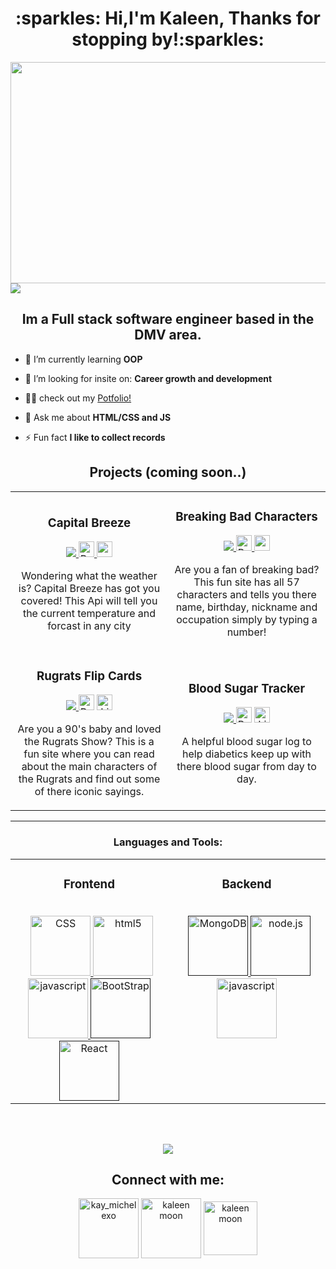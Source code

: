 



<h1 align="center">:sparkles: Hi,I'm Kaleen, Thanks for stopping by!:sparkles:</h1>
<img src="https://user-images.githubusercontent.com/101673372/172747698-5b44cdbf-9589-4e15-a949-77334be2b2df.png" width="1340" height="354" style=" object-fit: cover"/>

  <img src="https://readme-typing-svg.herokuapp.com?font=&size=28&color=FF0063&lines=Software+Engineer+%F0%9F%92%BB++;Health%F0%9F%A9%BA++Fitness+%F0%9F%92%AA%F0%9F%8F%BE;%E2%9C%A8Fashion%E2%9C%A8"/>
<!-- (https://git.io/typing-svg) -->

<h2 align="center" color="white">Im a Full stack software engineer based in the DMV area.</h2>

<!-- 
<p align="left"> <a href="https://twitter.com/kay_michelexo" target="_blank"><img src="https://img.shields.io/twitter/follow/kay_michelexo?logo=twitter&style=for-the-badge" alt="kay_michelexo" /></a> </p> -->


<!-- - 🔭 I’m currently working on **Breaking Bad API** -->

- 🌱 I’m currently learning **OOP**

- 🤝 I’m looking for insite on: **Career growth and development**

- 👨‍💻 check out my [Potfolio!](https://kaleenmichele.netlify.app)

- 💬 Ask me about **HTML/CSS and JS**

<!-- - 📫 How to reach me: **Kaleen.Moon1@gmail.com** -->

- ⚡ Fun fact **I like to collect records**

<h2 align="center">Projects (coming soon..)</h2>
<div align="center">
 <table>
   <tr>
    <td width="50%">
<h3 align='center'>Capital Breeze </h3>
 <p align="Center">
  <a href="https://capitalbreeze.netlify.app/" target="_blank"> <img src="https://user-images.githubusercontent.com/101673372/168494452-a9967fd1-5e40-4460-9b5f-3f8094ce2dc6.png" alt"Weather Api"/> </a>
 <span> <a href="https://github.com/Kaleen-MicheleXO/CapitalBreeze-API" target="_blank" rel="noreferrer"><img src="https://img.shields.io/badge/-Repo-lightpink?style=for-the-badge&logo"alt="Repo" height ="25px"><a href="https://capitalbreeze.netlify.app/" target="_blank"> <img src="https://img.shields.io/badge/-Live_Site-lightgrey?style=for-the-badge&logo" alt"Live Site" height="25px"/></a> </span>
     <p align="center"> Wondering what the weather is? Capital Breeze has got you covered! This Api will tell you the current temperature and forcast in any city</p>
 </p>
 </td>
    <td width="50%">
<h3 align='center'>Breaking Bad Characters </h3>
 <p align="Center">
  <a href="" target="_blank"> <img src="https://user-images.githubusercontent.com/101673372/168495165-c589741d-970c-457d-a510-6b411369fd95.png" alt"Breaking Bad"/> </a>
 <span> <a href="https://github.com/Kaleen-MicheleXO/Breaking-Bad-API" target="_blank" rel="noreferrer"><img src="https://img.shields.io/badge/-Repo-lightpink?style=for-the-badge&logo"alt="Repo" height ="25px" <a href="#" target="_blank"> <img src="https://img.shields.io/badge/-Live_Site-lightgrey?style=for-the-badge&logo" alt"Live Site" height="25px"/></a> </span>
   <p align="center"> Are you a fan of breaking bad? This fun site has all 57 characters and tells you there name, birthday, nickname and occupation simply by typing a number!</p>
 </p>
 </td>
           </tr>
      <tr>
	  <td width="50%">
          <h3 align="center">Rugrats Flip Cards</h3>
          <p align="center">
            <a href="#" target="_blank" rel="noreferrer"> <img src="https://user-images.githubusercontent.com/101673372/182945374-527807e8-4988-4b46-831f-85936523a037.png" alt"Rugrats flip Cards"/> </a>
            <span> <a href="https://github.com/Kaleen-MicheleXO/Rugrats-front-end" target="_blank" rel="noreferrer"><img src="https://img.shields.io/badge/-Repo-lightpink?style=for-the-badge&logo"alt="Repo" height ="25px"></a> <a href="https://rugratsflipcards.netlify.app/" target="_blank" rel="noreferrer"><img src="https://img.shields.io/badge/-Live_Site-lightgrey?style=for-the-badge&logo" alt="Live Site" height="25px"></a> </span>
            <p align="center"> Are you a 90's baby and loved the Rugrats Show? This is a fun site where you can read about the main characters of the Rugrats and find out some of there iconic sayings.</p>
          </p>
        </td>
  <td width="50%">
          <h3 align="center">Blood Sugar Tracker</h3>
          <p align="center">
            <a href="#" target="_blank" rel="noreferrer"> <img src="https://user-images.githubusercontent.com/101673372/184445599-a9d46e83-63c9-41c6-b567-9e986756b9f3.png" alt"Blood sugar tracker"/> </a>
            <span> <a href="https://github.com/Kaleen-MicheleXO/Blood-Glucose-Tracker" target="_blank" rel="noreferrer"><img src="https://img.shields.io/badge/-Repo-lightpink?style=for-the-badge&logo"alt="Repo" height ="25px"></a> <a href="https://bloodsugar-tracker.herokuapp.com/" target="_blank" rel="noreferrer"><img src="https://img.shields.io/badge/-Live_Site-lightgrey?style=for-the-badge&logo" alt="Live Site" height="25px"></a> </span>
            <p align="center"> A helpful blood sugar log to help diabetics keep up with there blood sugar from day to day.</p>
          </p>
        </td>

    
 </tr>
 </table>
 </div>


----

<h3 align="center">Languages and Tools:</h3>
<div align="center">
 <table>
	    <tr>
          <td valign="top" width="50%">
			      <h3 align="center">Frontend</h3>
			      <br>
		        <div align="center" >
    	&nbsp
<a href="https://www.w3schools.com/css/" target="_blank" > <img src="https://user-images.githubusercontent.com/101673372/168451332-25256a54-bb5e-40a7-a03c-4f7b7322984f.png" alt="CSS" height="96"/> </a> 
  <a href="https://www.w3.org/html/" target="_blank" > <img src="https://user-images.githubusercontent.com/101673372/168451393-3ad8b487-2718-4f5c-9ba6-98a0a933cec8.png" alt="html5" height="96"/> </a> 
  <a href="https://developer.mozilla.org/en-US/docs/Web/JavaScript" target="_blank" > <img src="https://user-images.githubusercontent.com/101673372/168451495-e63d7922-2099-4c55-bb91-8fe6097f3fa3.png" alt="javascript" height="96"/> </a>
  <a href="" target="_blank" > <img src="https://user-images.githubusercontent.com/101673372/176077082-cf8cb966-6211-453c-acb1-92cda555176c.png" alt="BootStrap"  height="96"/> </a> 
  <a href="" target="_blank" > <img src="https://user-images.githubusercontent.com/101673372/176077092-f3bba94e-25a4-474d-9f90-3022efa38636.png" alt="React"  height="96"/> </a> 
			      </div>
			      </td>
		<td valign="top" width="50%">
			      <h3 align="center">Backend</h3>
			      <br>
  <div align="center">
			      &nbsp
<a href="" target="_blank" > <img src="https://user-images.githubusercontent.com/101673372/176071751-ff0648b5-fe1e-4f32-9aee-20b681236af3.png" alt="MongoDB"  height="96"/> </a> 
  <a href="" target="_blank" > <img src="https://user-images.githubusercontent.com/101673372/176072235-20586401-86ab-42fd-b530-81a31157d760.png" alt="node.js" height="96"/> </a> 
  <a href="https://developer.mozilla.org/en-US/docs/Web/JavaScript" target="_blank"> <img src="https://user-images.githubusercontent.com/101673372/168451495-e63d7922-2099-4c55-bb91-8fe6097f3fa3.png" alt="javascript" height="96"/> </a> </p>
				    <br>
			    	<br>	
			</div>
		</td>
	</tr>
</table>
</div>
</br>
</br>



 <p align="center"> 
 <img src="https://github-readme-streak-stats.herokuapp.com/?user=Kaleen-MicheleXO&hide_border=true&currStreakNum=43050D&ring=43050D&background=FFE9E9&sideLabels=43050D&sideNums=43050D&fire=ffffff&currStreakLabel=43050D&dates=43050D"> 
</p>
  
  
<h2 align="center">Connect with me:</h2>
<p align="center">
  <a href="https://twitter.com/kay_michelexo" target="blank"><img align="center" src="https://user-images.githubusercontent.com/101673372/168450686-16e5bea3-6a8f-4673-873b-a407dcb828e2.png" alt="kay_michelexo" height="96" width="96" /></a>
<a href="https://linkedin.com/in/kaleen moon" target="blank"><img align="center" src="https://user-images.githubusercontent.com/101673372/168450759-f89e60e4-0ccf-46fd-9015-1260c51a26ec.png" alt="kaleen moon" height="96" width="96" /></a>
  <a href="mailto:Kaleen.moon1@gmail.com" target="blank"><img align="center" src="https://user-images.githubusercontent.com/101673372/168451716-ac2b5619-6e3f-42c3-82cd-d678250ca495.png" alt="kaleen moon" height="86" width="86" /></a>
 </p>

